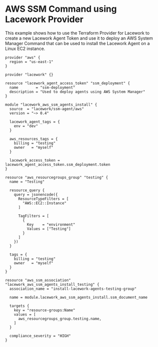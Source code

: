 # AWS SSM Command using Lacework Provider

This example shows how to use the Terraform Provider for Lacework to create
a new Lacework Agent Token and use it to deploy an AWS System Manager Command
that can be used to install the Lacework Agent on a Linux EC2 instance.

```hcl
provider "aws" {
  region = "us-east-1"
}

provider "lacework" {}

resource "lacework_agent_access_token" "ssm_deployment" {
  name        = "ssm-deployment"
  description = "Used to deploy agents using AWS System Manager"
}

module "lacework_aws_ssm_agents_install" {
  source  = "lacework/ssm-agent/aws"
  version = "~> 0.4"

  lacework_agent_tags = {
    env = "dev"
  }

  aws_resources_tags = {
    billing = "testing"
    owner   = "myself"
  }

  lacework_access_token = lacework_agent_access_token.ssm_deployment.token
}

resource "aws_resourcegroups_group" "testing" {
  name = "Testing"

  resource_query {
    query = jsonencode({
      ResourceTypeFilters = [
        "AWS::EC2::Instance"
      ]

      TagFilters = [
        {
          Key    = "environment"
          Values = ["Testing"]
        }
      ]
    })
  }

  tags = {
    billing = "testing"
    owner   = "myself"
  }
}

resource "aws_ssm_association" "lacework_aws_ssm_agents_install_testing" {
  association_name = "install-lacework-agents-testing-group"

  name = module.lacework_aws_ssm_agents_install.ssm_document_name

  targets {
    key = "resource-groups:Name"
    values = [
      aws_resourcegroups_group.testing.name,
    ]
  }

  compliance_severity = "HIGH"
}
```
